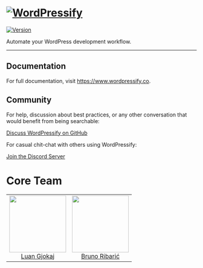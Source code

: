 # [![WordPressify](https://wordpressify.s3-eu-west-1.amazonaws.com/img/wordpressify-repository-logo.svg#3)](https://www.wordpressify.co/)

[![Version](https://img.shields.io/github/package-json/v/luangjokaj/wordpressify)](https://www.wordpressify.co/)

Automate your WordPress development workflow.

---

## Documentation

For full documentation, visit https://www.wordpressify.co.

## Community

For help, discussion about best practices, or any other conversation that would benefit from being searchable:

[Discuss WordPressify on GitHub](https://github.com/luangjokaj/wordpressify/discussions)

For casual chit-chat with others using WordPressify:

[Join the Discord Server](https://discord.com/invite/uQFdMddMZw)

# Core Team

<table>
  <tbody>
    <tr>
      <td align="center" valign="top">
        <a href="https://github.com/luangjokaj">
            <img width="150" height="150" src="https://github.com/luangjokaj.png?s=1150">
        </a>
        <br>
        <a href="https://github.com/luangjokaj">Luan Gjokaj</a><br />
      </td>
      <td align="center" valign="top">
        <a href="https://github.com/ribaricplusplus">
            <img width="150" height="150" src="https://github.com/ribaricplusplus.png?s=1150">
        </a>
        <br>
        <a href="https://github.com/ribaricplusplus">Bruno Ribarić</a>
      </td>
     </tr>
  </tbody>
</table>
